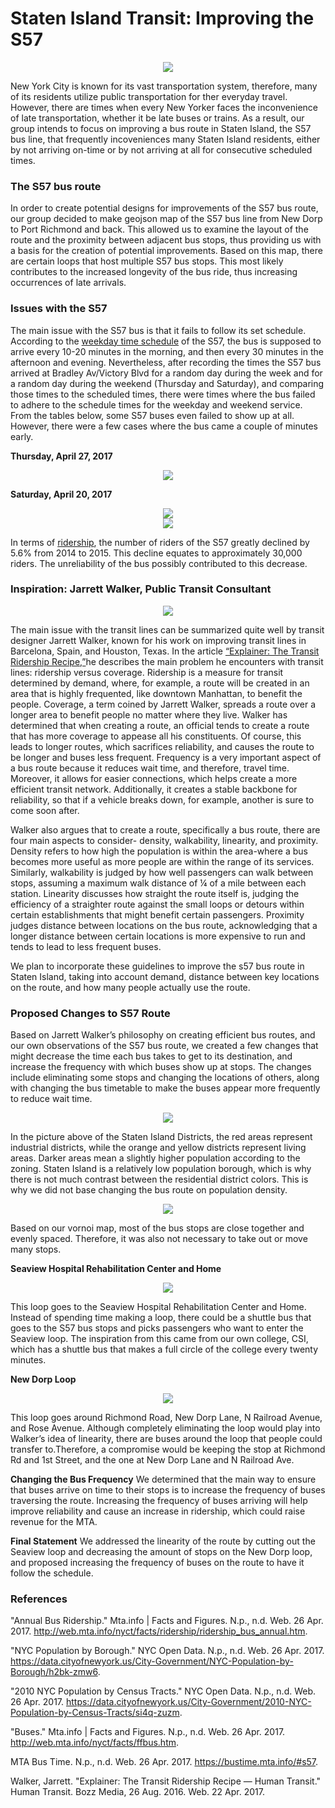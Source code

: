 # Staten Island Transit: Improving the S57 
<div style="text-align:center"><img src ="https://github.com/pmendoza41/Staten-Island-Transit/blob/master/S57.jpg?raw=true" /></div>

New York City is known for its vast transportation system, therefore, many of its residents utilize public transportation for ther everyday travel. However, there are times when every New Yorker faces the inconvenience of late transportation, whether it be late buses or trains. As a result, our group intends to focus on improving a bus route in Staten Island, the S57 bus line, that frequently incoveniences many Staten Island residents, either by not arriving on-time or by not arriving at all for consecutive scheduled times. 

### The S57 bus route 
<script src="https://embed.github.com/view/geojson/pmendoza41/Staten-Island-Transit/master/map%20(4).geojson"></script>
In order to create potential designs for improvements of the S57 bus route, our group decided to make geojson map of the S57 bus line from New Dorp to Port Richmond and back. This allowed us to examine the layout of the route and the proximity between adjacent bus stops, thus providing us with a basis for the creation of potential improvements. Based on this map, there are certain loops that host multiple S57 bus stops. This most likely contributes to the increased longevity of the bus ride, thus increasing occurrences of late arrivals. 

### Issues with the S57 
The main issue with the S57 bus is that it fails to follow its set schedule. According to the [weekday time schedule](http://web.mta.info/nyct/bus/schedule/staten/s057cur.pdf) of the S57, the bus is supposed to arrive every 10-20 minutes in the morning, and then every 30 minutes in the afternoon and evening. Nevertheless, after recording the times the S57 bus arrived at Bradley Av/Victory Blvd for a random day during the week and for a random day during the weekend (Thursday and Saturday), and comparing those times to the scheduled times, there were times where the bus failed to adhere to the schedule times for the weekday and weekend service. From the tables below, some S57 buses even failed to show up at all. However, there were a few cases where the bus came a couple of minutes early. 

**Thursday, April 27, 2017**

<div style="text-align:center"><img src ="https://github.com/pmendoza41/Staten-Island-Transit/blob/master/Thursday%20times.png?raw=true" /></div>

**Saturday, April 20, 2017**

<div style="text-align:center"><img src ="https://github.com/pmendoza41/Staten-Island-Transit/blob/master/Saturday.png?raw=true" /></div>

<div style="text-align:center"><img src ="https://github.com/pmendoza41/Staten-Island-Transit/blob/master/S57%20bar%20graph.png?raw=true" /></div> 

In terms of [ridership](http://web.mta.info/nyct/facts/ridership/ridership_bus_annual.htm), the number of riders of the S57 greatly declined by 5.6% from 2014 to 2015. This decline equates to approximately 30,000 riders. The unreliability of the bus possibly contributed to this decrease. 

### Inspiration: Jarrett Walker, Public Transit Consultant 

<div style="text-align:center"><img src ="https://github.com/pmendoza41/Staten-Island-Transit/blob/master/jarrett%20walker%20pic.jpg?raw=true" /></div>

The main issue with the transit lines can be summarized quite well by transit designer Jarrett Walker, known for his work on improving transit lines in Barcelona, Spain, and Houston, Texas. In the article [“Explainer: The Transit Ridership Recipe,”](http://humantransit.org/2015/07/mega-explainer-the-ridership-recipe.html)he describes the main problem he encounters with transit lines: ridership versus coverage. Ridership is a measure for transit determined by demand, where, for example, a route will be created in an area that is highly frequented, like downtown Manhattan, to benefit the people. Coverage, a term coined by Jarrett Walker, spreads a route over a longer area to benefit people no matter where they live.  Walker has determined that when creating a route, an official tends to create a route that has more coverage to appease all his constituents. Of course, this leads to longer routes, which sacrifices reliability, and causes the route to be longer and buses less frequent. Frequency is a very important aspect of a bus route because it reduces wait time, and therefore, travel time. Moreover, it allows for easier connections, which helps create a more efficient transit network. Additionally, it creates a stable backbone for reliability, so that if a vehicle breaks down, for example, another is sure to come soon after.

Walker also argues that to create a route, specifically a bus route, there are four main aspects to consider- density, walkability, linearity, and proximity. Density refers to how high the population is within the area-where a bus becomes more useful as more people are within the range of its services. Similarly, walkability is judged by how well passengers can walk between stops, assuming a maximum walk distance of ¼ of a mile between each station. Linearity discusses how straight the route itself is, judging the efficiency of a straighter route against the small loops or detours within certain establishments that might benefit certain passengers. Proximity judges distance between locations on the bus route, acknowledging that a longer distance between certain locations is more expensive to run and tends to lead to less frequent buses.

We plan to incorporate these guidelines to improve the s57 bus route in Staten Island, taking into account demand, distance between key locations on the route, and how many people actually use the route.

### Proposed Changes to S57 Route 

Based on Jarrett Walker’s philosophy on creating efficient bus routes, and our own observations of the S57 bus route, we created a few changes that might decrease the time each bus takes to get to its destination, and increase the frequency with which buses show up at stops. The changes include eliminating some stops and changing the locations of others, along with changing the bus timetable to make the buses appear more frequently to reduce wait time.

<div style="text-align:center"><img src ="https://github.com/pmendoza41/Staten-Island-Transit/blob/master/Residential%20Districits%20map.jpg?raw=true" /></div>

In the picture above of the Staten Island Districts, the red areas represent industrial districts, while the orange and yellow districts represent living areas. Darker areas mean a slightly higher population according to the zoning. Staten Island is a relatively low population borough, which is why there is not much contrast between the residential district colors. This is why we did not base changing the bus route on population density.

<div style="text-align:center"><img src ="https://github.com/pmendoza41/Staten-Island-Transit/blob/master/voronoi.png?raw=true" /></div>

Based on our vornoi map, most of the bus stops are close together and evenly spaced. Therefore, it was also not necessary to take out or move many stops.

**Seaview Hospital Rehabilitation Center and Home**

<div style="text-align:center"><img src ="https://github.com/pmendoza41/Staten-Island-Transit/blob/master/Seaview.png?raw=true" /></div>

This loop goes to the Seaview Hospital Rehabilitation Center and Home. Instead of spending time making a loop, there could be a shuttle bus that goes to the S57 bus stops and picks passengers who want to enter the Seaview loop. The inspiration from this came from our own college, CSI, which has a shuttle bus that makes a full circle of the college every twenty minutes.

**New Dorp Loop**

<div style="text-align:center"><img src ="https://github.com/pmendoza41/Staten-Island-Transit/blob/master/New%20Dorp.png?raw=true" /></div>

This loop goes around Richmond Road, New Dorp Lane, N Railroad Avenue, and Rose Avenue. Although completely eliminating the loop would play into Walker’s idea of linearity, there are buses around the loop that people could transfer to.Therefore, a compromise would be keeping the stop at Richmond Rd and 1st Street, and the one at New Dorp Lane and N Railroad Ave. 

**Changing the Bus Frequency**
We determined that the main way to ensure that buses arrive on time to their stops is to increase the frequency of buses traversing the route. Increasing the frequency of buses arriving will help improve reliability and cause an increase in ridership, which could raise revenue for the MTA.

**Final Statement**
We addressed the linearity of the route by cutting out the Seaview loop and decreasing the amount of stops on the New Dorp loop, and proposed increasing the frequency of buses on the route to have it follow the schedule.

### References 

"Annual Bus Ridership." Mta.info | Facts and Figures. N.p., n.d. Web. 26 Apr. 2017. <http://web.mta.info/nyct/facts/ridership/ridership_bus_annual.htm>.

"NYC Population by Borough." NYC Open Data. N.p., n.d. Web. 26 Apr. 2017. <https://data.cityofnewyork.us/City-Government/NYC-Population-by-Borough/h2bk-zmw6>.

"2010 NYC Population by Census Tracts." NYC Open Data. N.p., n.d. Web. 26 Apr. 2017. <https://data.cityofnewyork.us/City-Government/2010-NYC-Population-by-Census-Tracts/si4q-zuzm>.

"Buses." Mta.info | Facts and Figures. N.p., n.d. Web. 26 Apr. 2017. <http://web.mta.info/nyct/facts/ffbus.htm>.

MTA Bus Time. N.p., n.d. Web. 26 Apr. 2017. <https://bustime.mta.info/#s57>.

Walker, Jarrett. "Explainer: The Transit Ridership Recipe — Human Transit." Human Transit. Bozz Media, 26 Aug. 2016. Web. 22 Apr. 2017. 

